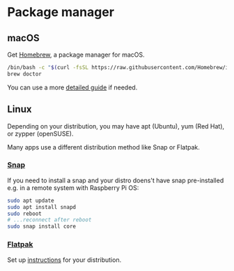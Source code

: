 # Package manager 
## macOS
Get [Homebrew](https://brew.sh/), a package manager for macOS.
```zsh
/bin/bash -c "$(curl -fsSL https://raw.githubusercontent.com/Homebrew/install/HEAD/install.sh)"
brew doctor
```
You can use a more [detailed guide](https://mac.install.guide/homebrew/index.html) if needed.

## Linux
Depending on your distribution, you may have apt (Ubuntu), yum (Red Hat), or zypper (openSUSE).

Many apps use a different distribution method like Snap or Flatpak.

### [Snap](https://snapcraft.io/docs)

If you need to install a snap and your distro doens't have snap pre-installed e.g. in a remote system with Raspberry Pi OS:
```zsh
sudo apt update
sudo apt install snapd
sudo reboot
# ...reconnect after reboot
sudo snap install core
```

### [Flatpak](https://flatpak.org)

Set up [instructions](https://flatpak.org/setup/) for your distribution.